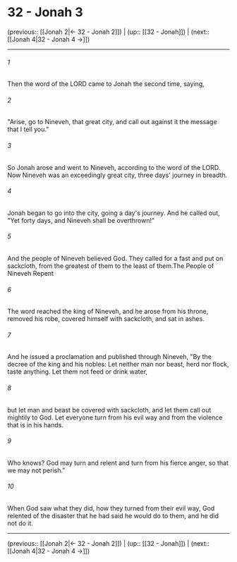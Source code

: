 # 32 - Jonah 3

(previous:: [[Jonah 2|← 32 - Jonah 2]]) | (up:: [[32 - Jonah]]) | (next:: [[Jonah 4|32 - Jonah 4 →]])

***


###### 1 
Then the word of the LORD came to Jonah the second time, saying, 

###### 2 
"Arise, go to Nineveh, that great city, and call out against it the message that I tell you." 

###### 3 
So Jonah arose and went to Nineveh, according to the word of the LORD. Now Nineveh was an exceedingly great city, three days' journey in breadth. 

###### 4 
Jonah began to go into the city, going a day's journey. And he called out, "Yet forty days, and Nineveh shall be overthrown!" 

###### 5 
And the people of Nineveh believed God. They called for a fast and put on sackcloth, from the greatest of them to the least of them.The People of Nineveh Repent 

###### 6 
The word reached the king of Nineveh, and he arose from his throne, removed his robe, covered himself with sackcloth, and sat in ashes. 

###### 7 
And he issued a proclamation and published through Nineveh, "By the decree of the king and his nobles: Let neither man nor beast, herd nor flock, taste anything. Let them not feed or drink water, 

###### 8 
but let man and beast be covered with sackcloth, and let them call out mightily to God. Let everyone turn from his evil way and from the violence that is in his hands. 

###### 9 
Who knows? God may turn and relent and turn from his fierce anger, so that we may not perish." 

###### 10 
When God saw what they did, how they turned from their evil way, God relented of the disaster that he had said he would do to them, and he did not do it.

***

(previous:: [[Jonah 2|← 32 - Jonah 2]]) | (up:: [[32 - Jonah]]) | (next:: [[Jonah 4|32 - Jonah 4 →]])
